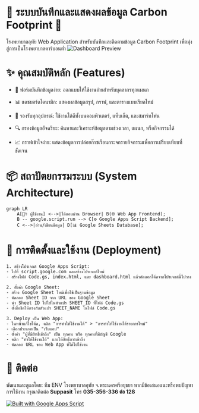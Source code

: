 # 🌳 ระบบบันทึกและแสดงผลข้อมูล Carbon Footprint 🌳
โรงพยาบาลอุทัย
Web Application สำหรับบันทึกและติดตามข้อมูล Carbon Footprint เพื่อมุ่งสู่การเป็นโรงพยาบาลคาร์บอนต่ำ
![Dashboard Preview](./images/Screenshot%2025-08-28%155305.png)
# ✨ คุณสมบัติหลัก (Features)
- 📝 ฟอร์มบันทึกข้อมูลง่าย: ออกแบบให้ใช้งานง่ายสำหรับบุคลากรทุกแผนก

- 📊 แดชบอร์ดไดนามิก: แสดงผลข้อมูลสรุป, กราฟ, และตารางแบบเรียลไทม์

- 📱 รองรับทุกอุปกรณ์: ใช้งานได้ดีทั้งบนคอมพิวเตอร์, แท็บเล็ต, และสมาร์ทโฟน

- 🔍 กรองข้อมูลอัจฉริยะ: ค้นหาและวิเคราะห์ข้อมูลตามช่วงเวลา, แผนก, หรือกิจกรรมได้

- 📈 กราฟเข้าใจง่าย: แสดงข้อมูลการปล่อยก๊าซเรือนกระจกรายกิจกรรมเพื่อการเปรียบเทียบที่ชัดเจน

# 📦 สถาปัตยกรรมระบบ (System Architecture)
```mermaid
graph LR
    A[👨‍⚕️ ผู้ใช้งาน] <-->|โต้ตอบผ่าน Browser| B(🌐 Web App Frontend);
    B -- google.script.run --> C[⚙️ Google Apps Script Backend];
    C <-->|อ่าน/เขียนข้อมูล| D[📊 Google Sheets Database];
```

# 🚀 การติดตั้งและใช้งาน (Deployment)
    1. สร้างโปรเจกต์ Google Apps Script:
    - ไปที่ script.google.com และสร้างโปรเจกต์ใหม่
    - สร้างไฟล์ Code.gs, index.html, และ dashboard.html แล้วคัดลอกโค้ดจากโปรเจกต์นี้ไปวาง

    2. ตั้งค่า Google Sheet:
    - สร้าง Google Sheet ใหม่เพื่อใช้เป็นฐานข้อมูล
    - คัดลอก Sheet ID จาก URL ของ Google Sheet
    - นำ Sheet ID ไปใส่ในตัวแปร SHEET_ID ที่ไฟล์ Code.gs
    - ตั้งชื่อชีตให้ตรงกับตัวแปร SHEET_NAME ในไฟล์ Code.gs
    
    3. Deploy เป็น Web App:
    - ในหน้าแก้ไขโค้ด, คลิก "การทำให้ใช้งานได้" > "การทำให้ใช้งานได้รายการใหม่"
    - เลือกประเภทเป็น "เว็บแอป"
    - ตั้งค่า "ผู้ที่มีสิทธิ์เข้าถึง" เป็น ทุกคน หรือ ทุกคนที่มีบัญชี Google
    - คลิก "ทำให้ใช้งานได้" และให้สิทธิ์การเข้าถึง
    - คัดลอก URL ของ Web App ที่ได้ไปใช้งาน

# 📧 ติดต่อ
พัฒนาและดูแลโดย: ทีม ENV โรงพยาบาลอุทัย จ.พระนครศรีอยุธยา
หากมีข้อเสนอแนะหรือพบปัญหาการใช้งาน กรุณาติดต่อ  **Suppasit** โทร **035-356-336 ต่อ 128**

[![Built with Google Apps Script](https://img.shields.io/badge/built_with-Google%20Apps%20Script-4285F4?logo=google-cloud&logoColor=white)](https://developers.google.com/apps-script)
